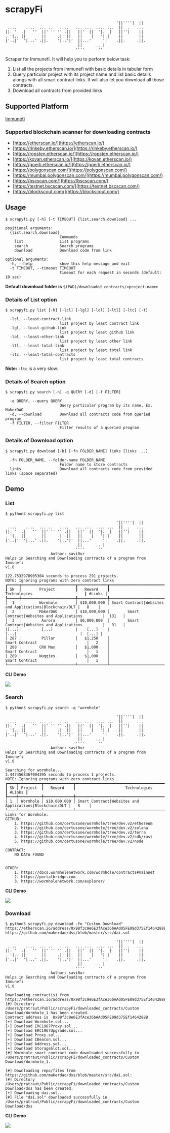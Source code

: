 # scrapyFi
```                                                                 
                                                 '||''''|  ||  
 ....    ....  ... ..   ....   ... ...  .... ...  ||  .   ...  
||. '  .|   ''  ||' '' '' .||   ||'  ||  '|.  |   ||''|    ||  
. '|.. ||       ||     .|' ||   ||    |   '|.|    ||       ||  
|'..|'  '|...' .||.    '|..'|'  ||...'     '|    .||.     .||. 
                                ||      .. |                   
                               ''''      ''                                                                                                
```
Scraper for Immunefi. It will help you to perform below task:
1. List all the projects from immunefi with basic details in tabular form
2. Query particular project with its project name and list basic details alongs with all smart contract links. It will also let you download all those contracts.
3. Download all contracts from provided links

## Supported Platform
[Immunefi](https://immunefi.com/explore/)

### Supported blockchain scanner for downloading contracts
* [https://etherscan.io/](https://etherscan.io/)
* [https://rinkeby.etherscan.io/](https://rinkeby.etherscan.io/)
* [https://ropsten.etherscan.io/](https://ropsten.etherscan.io/)
* [https://kovan.etherscan.io/](https://kovan.etherscan.io/)
* [https://goerli.etherscan.io/](https://goerli.etherscan.io/)
* [https://polygonscan.com/](https://polygonscan.com/)
* [https://mumbai.polygonscan.com/](https://mumbai.polygonscan.com/)
* [https://bscscan.com/](https://bscscan.com/)
* [https://testnet.bscscan.com/](https://testnet.bscscan.com/)
* [https://blockscout.com/](https://blockscout.com/)

## Usage
```
$ scrapyfi.py [-h] [-t TIMEOUT] {list,search,download} ...

positional arguments:
  {list,search,download}
                        Commands
    list                List programs
    search              Search programs
    download            Download code from link

optional arguments:
  -h, --help            show this help message and exit
  -t TIMEOUT, --timeout TIMEOUT
                        timeout for each request in seconds (default: 10 sec)
```
**Default download folder is** `$(PWD)/downloaded_contracts/<project-name>`

### Details of List option
```
$ scrapyfi.py list [-h] [-lcl] [-lgl] [-lol] [-ltl] [-ltc] [-t]

  -lcl, --least-contract-link
                        list project by least contract link
  -lgl, --least-github-link
                        list project by least github link
  -lol, --least-other-link
                        list project by least other link
  -ltl, --least-total-link
                        list project by least total link
  -ltc, --least-total-contracts
                        list project by least total contracts
```
**Note:** `-ltc` is a very slow.

### Details of Search option
```
$ scrapyfi.py search [-h] -q QUERY [-d] [-f FILTER]

  -q QUERY, --query QUERY
                        Query particular program by its name. Ex. MakerDAO
  -d, --download        Download all contracts code from queried program
  -f FILTER, --filter FILTER
                        Filter results of a queried program
```

### Details of Download option
```
$ scrapyfi.py download [-h] [-fn FOLDER_NAME] links [links ...]

  -fn FOLDER_NAME, --folder-name FOLDER_NAME
                        Folder name to store contracts
  links                 Download all contracts code from provided links (space separated)
```

## Demo
### List
```
$ python3 scrapyfi.py list              
                                                                 
                                                 '||''''|  ||  
 ....    ....  ... ..   ....   ... ...  .... ...  ||  .   ...  
||. '  .|   ''  ||' '' '' .||   ||'  ||  '|.  |   ||''|    ||  
. '|.. ||       ||     .|' ||   ||    |   '|.|    ||       ||  
|'..|'  '|...' .||.    '|..'|'  ||...'     '|    .||.     .||. 
                                ||      .. |                   
                               ''''      ''                                                                                                
                    Author: savi0ur
Helps in Searching and Downloading contracts of a program from Immunefi
v1.0

122.7532970905304 seconds to process 291 projects.
NOTE: Ignoring programs with zero contract links
┏━━━━━┳━━━━━━━━━━━━━━━━━━━━━━━━┳━━━━━━━━━━━━━┳━━━━━━━━━━━━━━━━━━━━━━━━━━━━━━━━━━━━━━━━━━━━━━━━━━━━━━━━━┳━━━━━━━━┓
┃ SN  ┃        Project         ┃   Reward    ┃                      Technologies                       ┃ #Links ┃
┡━━━━━╇━━━━━━━━━━━━━━━━━━━━━━━━╇━━━━━━━━━━━━━╇━━━━━━━━━━━━━━━━━━━━━━━━━━━━━━━━━━━━━━━━━━━━━━━━━━━━━━━━━╇━━━━━━━━┩
│  1  │        Wormhole        │ $10,000,000 │ Smart Contract|Websites and Applications|Blockchain/DLT │   8    │
│  2  │        MakerDAO        │ $10,000,000 │        Smart Contract|Websites and Applications         │  131   │
│  3  │         Aurora         │ $6,000,000  │        Smart Contract|Websites and Applications         │   31   │
|[...]|         [...]          |    [...]    |                        [...]                            |  [...] |
│ 287 │         Pillar         │   $1,250    │                     Smart Contract                      │   2    │
│ 288 │        CRO Max         │   $1,000    │                     Smart Contract                      │   1    │
│ 289 │        Nuggies         │   $1,000    │                     Smart Contract                      │   1    │
└─────┴────────────────────────┴─────────────┴─────────────────────────────────────────────────────────┴────────┘
```

**CLI Demo**

![](./demogifs/1List.gif)

### Search 
```
$ python3 scrapyfi.py search -q "wormhole"
                                                                 
                                                 '||''''|  ||  
 ....    ....  ... ..   ....   ... ...  .... ...  ||  .   ...  
||. '  .|   ''  ||' '' '' .||   ||'  ||  '|.  |   ||''|    ||  
. '|.. ||       ||     .|' ||   ||    |   '|.|    ||       ||  
|'..|'  '|...' .||.    '|..'|'  ||...'     '|    .||.     .||. 
                                ||      .. |                   
                               ''''      ''                                                                                                
                    Author: savi0ur
Helps in Searching and Downloading contracts of a program from Immunefi
v1.0

Searching for wormhole...
3.4474568367004395 seconds to process 1 projects.
NOTE: Ignoring programs with zero contract links
┏━━━━┳━━━━━━━━━━┳━━━━━━━━━━━━━┳━━━━━━━━━━━━━━━━━━━━━━━━━━━━━━━━━━━━━━━━━━━━━━━━━━━━━━━━━┳━━━━━━━━┓
┃ SN ┃ Project  ┃   Reward    ┃                      Technologies                       ┃ #Links ┃
┡━━━━╇━━━━━━━━━━╇━━━━━━━━━━━━━╇━━━━━━━━━━━━━━━━━━━━━━━━━━━━━━━━━━━━━━━━━━━━━━━━━━━━━━━━━╇━━━━━━━━┩
│ 1  │ Wormhole │ $10,000,000 │ Smart Contract|Websites and Applications|Blockchain/DLT │   8    │
└────┴──────────┴─────────────┴─────────────────────────────────────────────────────────┴────────┘
Links for Wormhole:
GITHUB:
	1. https://github.com/certusone/wormhole/tree/dev.v2/ethereum
	2. https://github.com/certusone/wormhole/tree/dev.v2/solana
	3. https://github.com/certusone/wormhole/tree/dev.v2/terra
	4. https://github.com/certusone/wormhole/tree/dev.v2/sdk/rust
	5. https://github.com/certusone/wormhole/tree/dev.v2/node

CONTRACT:
	NO DATA FOUND


OTHER:
	1. https://docs.wormholenetwork.com/wormhole/contracts#mainnet
	2. https://portalbridge.com
	3. https://wormholenetwork.com/explorer/
```
**CLI Demo**

![](./demogifs/2SearchAndDownload.gif)

### Download
```
$ python3 scrapyfi.py download -fn "Custom Download" https://etherscan.io/address/0x98f3c9e6E3fAce36bAAd05FE09d375Ef1464288B https://github.com/makerdao/dss/blob/master/src/dai.sol
                                                                 
                                                 '||''''|  ||  
 ....    ....  ... ..   ....   ... ...  .... ...  ||  .   ...  
||. '  .|   ''  ||' '' '' .||   ||'  ||  '|.  |   ||''|    ||  
. '|.. ||       ||     .|' ||   ||    |   '|.|    ||       ||  
|'..|'  '|...' .||.    '|..'|'  ||...'     '|    .||.     .||. 
                                ||      .. |                   
                               ''''      ''                                                                                                
                    Author: savi0ur
Helps in Searching and Downloading contracts of a program from Immunefi
v1.0

Downloading contract(s) from https://etherscan.io/address/0x98f3c9e6E3fAce36bAAd05FE09d375Ef1464288B#code:
[#] Directory /Users/pratraut/Public/scrapyFi/downloaded_contracts/Custom Download/Wormhole_1 has been created.
Contract address is  0x98f3c9e6E3fAce36bAAd05FE09d375Ef1464288B
[+] Download Wormhole.sol...
[+] Download ERC1967Proxy.sol...
[+] Download ERC1967Upgrade.sol...
[+] Download Proxy.sol...
[+] Download IBeacon.sol...
[+] Download Address.sol...
[+] Download StorageSlot.sol...
[#] Wormhole smart contract code downloaded successfully in /Users/pratraut/Public/scrapyFi/downloaded_contracts/Custom Download/Wormhole_1.

[#] Downloading repo/files from https://github.com/makerdao/dss/blob/master/src/dai.sol:
[#] Directory /Users/pratraut/Public/scrapyFi/downloaded_contracts/Custom Download/dss has been created.
[+] Downloading dai.sol...
[#] File "dai.sol" downloaded successfully in /Users/pratraut/Public/scrapyFi/downloaded_contracts/Custom Download/dss
```

**CLI Demo**

![](./demogifs/3DLSingleContract.gif) 